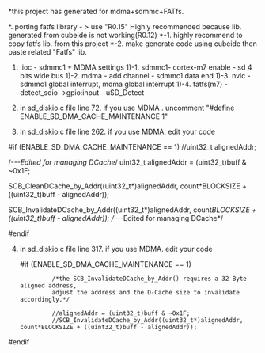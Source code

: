 *this project has generated for mdma+sdmmc+FATfs.

*. porting fatfs library - > use "R0.15" Highly recommended because lib. generated from cubeide is not working(R0.12)
    *-1. highly recommend to copy fatfs lib. from this project 
    *-2. make generate code using cubeide then paste related "Fatfs" lib.

1. .ioc - sdmmc1 + MDMA settings
    1)-1. sdmmc1- cortex-m7 enable - sd 4 bits wide bus
    1)-2. mdma - add channel - sdmmc1 data end
    1)-3. nvic - sdmmc1 global interrupt, mdma global interrupt
    1)-4. fatfs(m7) - detect_sdio ->gpio:input - uSD_Detect
    
2. in sd_diskio.c file
	line 72. if you use MDMA . uncomment "#define ENABLE_SD_DMA_CACHE_MAINTENANCE  1"

3. in sd_diskio.c file
    line 262. if you use MDMA. edit your code 
    
#if (ENABLE_SD_DMA_CACHE_MAINTENANCE == 1)
  //uint32_t alignedAddr;

  /*---Edited for managing DCache*/
  uint32_t alignedAddr = (uint32_t)buff & ~0x1F;

  SCB_CleanDCache_by_Addr((uint32_t*)alignedAddr,
  	   	   count*BLOCKSIZE + ((uint32_t)buff - alignedAddr));

  SCB_InvalidateDCache_by_Addr((uint32_t*)alignedAddr,
  		   	   	   count*BLOCKSIZE + ((uint32_t)buff - alignedAddr));
  /*---Edited for managing DCache*/

#endif
    

4. in sd_diskio.c file
    line 317. if you use MDMA. edit your code 

    #if (ENABLE_SD_DMA_CACHE_MAINTENANCE == 1)

                /*the SCB_InvalidateDCache_by_Addr() requires a 32-Byte aligned address,
                adjust the address and the D-Cache size to invalidate accordingly.*/

                //alignedAddr = (uint32_t)buff & ~0x1F;
                //SCB_InvalidateDCache_by_Addr((uint32_t*)alignedAddr, count*BLOCKSIZE + ((uint32_t)buff - alignedAddr));
#endif
